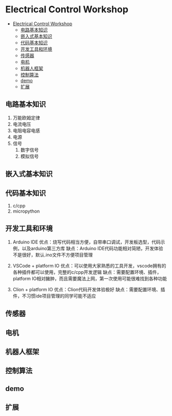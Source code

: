 # Electrical Control Workshop

- [Electrical Control Workshop](#electrical-control-workshop)
  - [电路基本知识](#电路基本知识)
  - [嵌入式基本知识](#嵌入式基本知识)
  - [代码基本知识](#代码基本知识)
  - [开发工具和环境](#开发工具和环境)
  - [传感器](#传感器)
  - [电机](#电机)
  - [机器人框架](#机器人框架)
  - [控制算法](#控制算法)
  - [demo](#demo)
  - [扩展](#扩展)

## 电路基本知识

1. 万能欧姆定律
2. 电流电压
3. 电阻电容电感
4. 电源
5. 信号
   1. 数字信号
   2. 模拟信号

## 嵌入式基本知识

## 代码基本知识

1. c/cpp
2. micropython

## 开发工具和环境

1. Arduino IDE
优点：烧写代码相当方便，自带串口调试，开发板选型，代码示例，以及arduino第三方库
缺点：Arduino IDE代码功能相对简陋，开发体验不是很好，默认.ino文件不方便项目管理

2. VSCode + platform IO
优点：可以使用大家熟悉的工具开发，vscode拥有的各种插件都可以使用，完整的c/cpp开发逻辑
缺点：需要配置环境、插件，platform IO相对臃肿，而且需要魔法上网，第一次使用可能很难找到各种功能

3. Clion + platform IO
优点：Clion代码开发体验极好
缺点：需要配置环境、插件，不习惯ide项目管理的同学可能不适应

## 传感器

## 电机

## 机器人框架

## 控制算法

## demo

## 扩展
